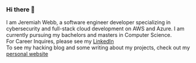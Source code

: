 ### Hi there 👋

I am Jeremiah Webb, a software engineer developer specializing in cybersecurity and full-stack cloud development on AWS and Azure. I am currently pursuing my bachelors and masters in Computer Science.
<br>
For Career Inquires, please see my [LinkedIn](https://www.linkedin.com/in/illusjw/)
<br>
To see my hacking blog and some writing about my projects, check out my [personal website](https://illusion173.github.io/)

<!--
**illusion173/illusion173** is a ✨ _special_ ✨ repository because its `README.md` (this file) appears on your GitHub profile.

Here are some ideas to get you started:

- 🔭 I’m currently working on ...
- 🌱 I’m currently learning ...
- 👯 I’m looking to collaborate on ...
- 🤔 I’m looking for help with ...
- 💬 Ask me about ...
- 📫 How to reach me: ...
- 😄 Pronouns: ...
- ⚡ Fun fact: ...
-->
